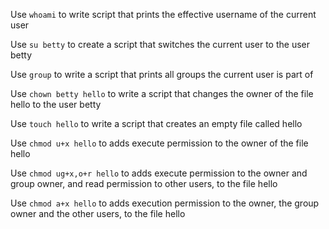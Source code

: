 Use `whoami` to write script that prints the effective username of the current user

Use `su betty` to create a script that switches the current user to the user betty

Use `group` to write a script that prints all groups the current user is part of

Use `chown betty hello` to write a script that changes the owner of the file hello to the user betty

Use `touch hello` to write a script that creates an empty file called hello

Use `chmod u+x hello` to adds execute permission to the owner of the file hello

Use `chmod ug+x,o+r hello` to adds execute permission to the owner and group owner, and read permission to other users, to the file hello

Use `chmod a+x hello` to adds execution permission to the owner, the group owner and the other users, to the file hello
